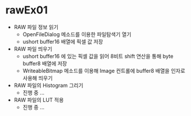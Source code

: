 ﻿# rawEx01

* RAW 파일 정보 읽기
    * OpenFileDialog 메소드를 이용한 파일탐색기 열기
    * ushort buffer16 배열에 픽셀 값 저장
* RAW 파일 띄우기
    * ushort buffer16 에 있는 픽셀 값을 읽어 8비트 shift 연산을 통해 byte buffer8 배열에 저장
    * WriteableBitmap 메소드를 이용해 Image 컨트롤에 buffer8 배열을 인자로 사용해 띄우기
* RAW 파일의 Histogram 그리기
    * 진행 중 ... 
* RAW 파일의 LUT 적용 
    * 진행 중 ...